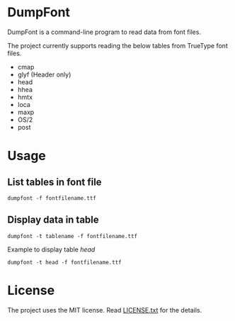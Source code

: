 
# DumpFont

DumpFont is a command-line program to read data from font files.

The project currently supports reading the below tables from TrueType font files.

* cmap
* glyf (Header only)
* head
* hhea
* hmtx
* loca
* maxp
* OS/2
* post

# Usage

## List tables in font file

    dumpfont -f fontfilename.ttf

## Display data in table

    dumpfont -t tablename -f fontfilename.ttf

Example to display table *head*

    dumpfont -t head -f fontfilename.ttf
    
# License

The project uses the MIT license. Read [LICENSE.txt](https://github.com/salslab/DumpFont/blob/master/LICENSE.txt) for the details.